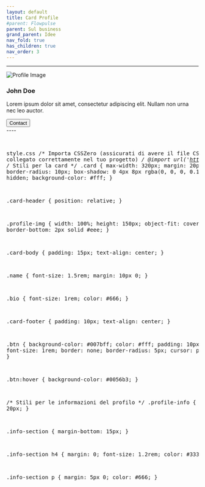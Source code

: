 ```yaml
---
layout: default
title: Card Profile
#parent: Flowpulse 
parent: Sul business
grand_parent: Idee
nav_fold: true
has_children: true
nav_order: 3
---
```



----
  <div class="card">
    <div class="card-header">
      <img class="profile-img" src="https://via.placeholder.com/150" alt="Profile Image">
    </div>
    <div class="card-body">
      <h3 class="name">John Doe</h3>
      <p class="bio">Lorem ipsum dolor sit amet, consectetur adipiscing elit. Nullam non urna nec leo auctor.</p>
    </div>
    <div class="card-footer">
      <button class="btn">Contact</button>
    </div>

  </div>
----
<pre>

style.css
/* Importa CSSZero (assicurati di avere il file CSSZero collegato correttamente nel tuo progetto) */
@import url('https://cdn.jsdelivr.net/gh/lazaronixon/css-zero@latest/css-zero.min.css');
/* Stili per la card */
.card {
  max-width: 320px;
  margin: 20px auto;
  border-radius: 10px;
  box-shadow: 0 4px 8px rgba(0, 0, 0, 0.1);
  overflow: hidden;
  background-color: #fff;
}

.card-header {
  position: relative;
}

.profile-img {
  width: 100%;
  height: 150px;
  object-fit: cover;
  border-bottom: 2px solid #eee;
}

.card-body {
  padding: 15px;
  text-align: center;
}

.name {
  font-size: 1.5rem;
  margin: 10px 0;
}

.bio {
  font-size: 1rem;
  color: #666;
}

.card-footer {
  padding: 10px;
  text-align: center;
}

.btn {
  background-color: #007bff;
  color: #fff;
  padding: 10px 20px;
  font-size: 1rem;
  border: none;
  border-radius: 5px;
  cursor: pointer;
}

.btn:hover {
  background-color: #0056b3;
}

/* Stili per le informazioni del profilo */
.profile-info {
  padding: 20px;
}

.info-section {
  margin-bottom: 15px;
}

.info-section h4 {
  margin: 0;
  font-size: 1.2rem;
  color: #333;
}

.info-section p {
  margin: 5px 0;
  color: #666;
}

</pre>
